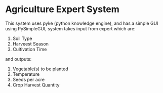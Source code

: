 # Agriculture Expert System

This system uses pyke (python knowledge engine), and has a simple GUI using PySimpleGUI, system takes input from expert which are:

1. Soil Type
2. Harveest Season
3. Cultivation Time

and outputs:

1. Vegetable(s) to be planted
2. Temperature
3. Seeds per acre
4. Crop Harvest Quantity

